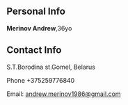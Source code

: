  ## Personal Info

 **Merinov Andrew**,36yo

 ## Contact Info

 S.T.Borodina st.Gomel, Belarus
 
 Phone +375259776840
 
 Email: andrew.merinov1986@gmail.com
 

